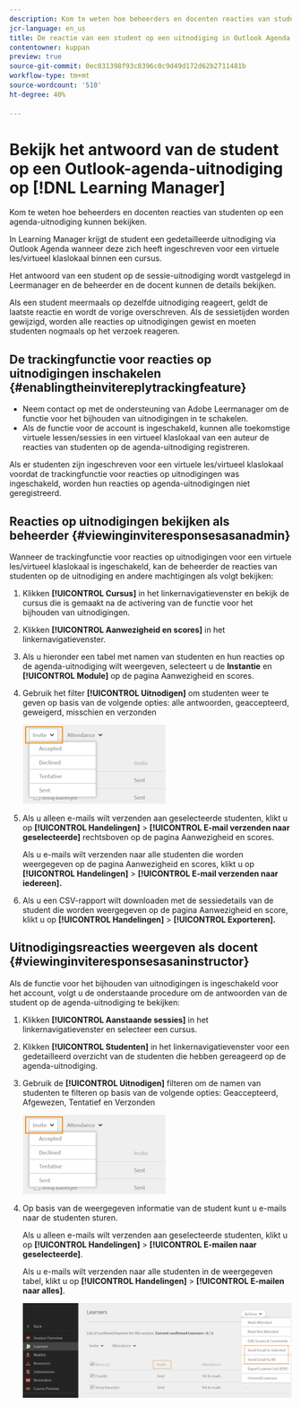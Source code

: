 ```yaml
---
description: Kom te weten hoe beheerders en docenten reacties van studenten op een agenda-uitnodiging kunnen bekijken.
jcr-language: en_us
title: De reactie van een student op een uitnodiging in Outlook Agenda weergeven in Learning Manager
contentowner: kuppan
preview: true
source-git-commit: 0ec031398f93c8396c0c9d49d172d62b2711481b
workflow-type: tm+mt
source-wordcount: '510'
ht-degree: 40%

---
```




# Bekijk het antwoord van de student op een Outlook-agenda-uitnodiging op [!DNL Learning Manager]

Kom te weten hoe beheerders en docenten reacties van studenten op een agenda-uitnodiging kunnen bekijken.

In Learning Manager krijgt de student een gedetailleerde uitnodiging via Outlook Agenda wanneer deze zich heeft ingeschreven voor een virtuele les/virtueel klaslokaal binnen een cursus.

Het antwoord van een student op de sessie-uitnodiging wordt vastgelegd in Leermanager en de beheerder en de docent kunnen de details bekijken.

Als een student meermaals op dezelfde uitnodiging reageert, geldt de laatste reactie en wordt de vorige overschreven. Als de sessietijden worden gewijzigd, worden alle reacties op uitnodigingen gewist en moeten studenten nogmaals op het verzoek reageren.

## De trackingfunctie voor reacties op uitnodigingen inschakelen {#enablingtheinvitereplytrackingfeature}

* Neem contact op met de ondersteuning van Adobe Leermanager om de functie voor het bijhouden van uitnodigingen in te schakelen.
* Als de functie voor de account is ingeschakeld, kunnen alle toekomstige virtuele lessen/sessies in een virtueel klaslokaal van een auteur de reacties van studenten op de agenda-uitnodiging registreren.

Als er studenten zijn ingeschreven voor een virtuele les/virtueel klaslokaal voordat de trackingfunctie voor reacties op uitnodigingen was ingeschakeld, worden hun reacties op agenda-uitnodigingen niet geregistreerd.

## Reacties op uitnodigingen bekijken als beheerder {#viewinginviteresponsesasanadmin}

Wanneer de trackingfunctie voor reacties op uitnodigingen voor een virtuele les/virtueel klaslokaal is ingeschakeld, kan de beheerder de reacties van studenten op de uitnodiging en andere machtigingen als volgt bekijken:

1. Klikken **[!UICONTROL Cursus]** in het linkernavigatievenster en bekijk de cursus die is gemaakt na de activering van de functie voor het bijhouden van uitnodigingen.
1. Klikken **[!UICONTROL Aanwezigheid en scores]** in het linkernavigatievenster.
1. Als u hieronder een tabel met namen van studenten en hun reacties op de agenda-uitnodiging wilt weergeven, selecteert u de **Instantie** en **[!UICONTROL Module]** op de pagina Aanwezigheid en scores.
1. Gebruik het filter **[!UICONTROL Uitnodigen]** om studenten weer te geven op basis van de volgende opties: alle antwoorden, geaccepteerd, geweigerd, misschien en verzonden

   ![](assets/invite-filter.png)

1. Als u alleen e-mails wilt verzenden aan geselecteerde studenten, klikt u op **[!UICONTROL Handelingen]** > **[!UICONTROL E-mail verzenden naar geselecteerde]** rechtsboven op de pagina Aanwezigheid en scores.

   Als u e-mails wilt verzenden naar alle studenten die worden weergegeven op de pagina Aanwezigheid en scores, klikt u op **[!UICONTROL Handelingen]** > **[!UICONTROL E-mail verzenden naar iedereen].**

1. Als u een CSV-rapport wilt downloaden met de sessiedetails van de student die worden weergegeven op de pagina Aanwezigheid en score, klikt u op **[!UICONTROL Handelingen]** > **[!UICONTROL Exporteren].**

## Uitnodigingsreacties weergeven als docent {#viewinginviteresponsesasaninstructor}

Als de functie voor het bijhouden van uitnodigingen is ingeschakeld voor het account, volgt u de onderstaande procedure om de antwoorden van de student op de agenda-uitnodiging te bekijken:

1. Klikken **[!UICONTROL Aanstaande sessies]** in het linkernavigatievenster en selecteer een cursus.
1. Klikken **[!UICONTROL Studenten]** in het linkernavigatievenster voor een gedetailleerd overzicht van de studenten die hebben gereageerd op de agenda-uitnodiging.
1. Gebruik de **[!UICONTROL Uitnodigen]** filteren om de namen van studenten te filteren op basis van de volgende opties: Geaccepteerd, Afgewezen, Tentatief en Verzonden

   ![](assets/invite-filter.png)

1. Op basis van de weergegeven informatie van de student kunt u e-mails naar de studenten sturen.

   Als u alleen e-mails wilt verzenden aan geselecteerde studenten, klikt u op **[!UICONTROL Handelingen]** > **[!UICONTROL E-mailen naar geselecteerde]**.

   Als u e-mails wilt verzenden naar alle studenten in de weergegeven tabel, klikt u op **[!UICONTROL Handelingen]** > **[!UICONTROL E-mailen naar alles]**.

   ![](assets/instructor-actions1.png)

